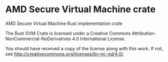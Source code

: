 # AMD Secure Virtual Machine crate

AMD Secure Virtual Machine Rust implementation crate

The Rust SVM Crate is licensed under a Creative Commons Attribution-NonCommercial-NoDerivatives 4.0 International
License.

You should have received a copy of the license along with this work. If not,
see <http://creativecommons.org/licenses/by-nc-nd/4.0/>.
